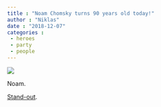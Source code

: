 ```yaml
---
title : "Noam Chomsky turns 90 years old today!"
author : "Niklas"
date : "2018-12-07"
categories : 
 - heroes
 - party
 - people
---
```


![](https://niklasblog.com/wp-content/FB_IMG_1544210730477-1024x576.jpg)

Noam.

[Stand-out](https://www.thenation.com/article/noam-chomsky-90th-birthday/).
